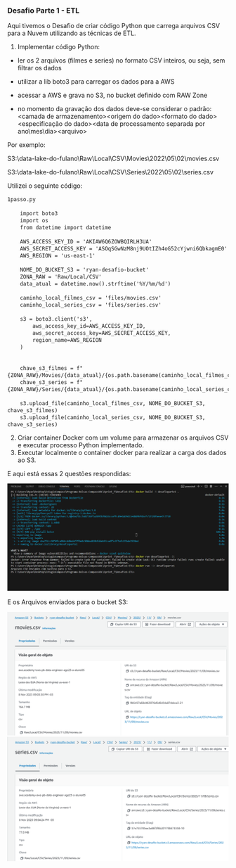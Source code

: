
### Desafio Parte 1 - ETL


Aqui tivemos o Desafio de criar código Python que carrega arquivos CSV para a Nuvem utilizando as técnicas de ETL.


1) Implementar código Python:

- ler os 2 arquivos (filmes e series) no formato CSV inteiros, ou seja, sem filtrar os dados

- utilizar a lib boto3 para carregar os dados para a AWS

- acessar a AWS e grava no S3, no bucket definido com RAW Zone

- no momento da gravação dos dados deve-se considerar o padrão: <nome do bucket>\<camada de armazenamento>\<origem do dado>\<formato do dado>\<especificação do dado>\<data de processamento separada por ano\mes\dia>\<arquivo>

Por exemplo:

S3:\\data-lake-do-fulano\Raw\Local\CSV\Movies\2022\05\02\movies.csv

S3:\\data-lake-do-fulano\Raw\Local\CSV\Series\2022\05\02\series.csv

Utilizei o seguinte código:

    1passo.py

        import boto3
        import os
        from datetime import datetime
        
        AWS_ACCESS_KEY_ID = 'AKIAW6Q6ZOWBQIRLH3UA'
        AWS_SECRET_ACCESS_KEY = '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'
        AWS_REGION = 'us-east-1'
        
        NOME_DO_BUCKET_S3 = 'ryan-desafio-bucket'
        ZONA_RAW = 'Raw/Local/CSV'
        data_atual = datetime.now().strftime('%Y/%m/%d')
        
        caminho_local_filmes_csv = 'files/movies.csv'
        caminho_local_series_csv = 'files/series.csv'
        
        s3 = boto3.client('s3',
            aws_access_key_id=AWS_ACCESS_KEY_ID,
            aws_secret_access_key=AWS_SECRET_ACCESS_KEY,
            region_name=AWS_REGION
        )
        
        
        chave_s3_filmes = f"{ZONA_RAW}/Movies/{data_atual}/{os.path.basename(caminho_local_filmes_csv)}"
        chave_s3_series = f"{ZONA_RAW}/Series/{data_atual}/{os.path.basename(caminho_local_series_csv)}"
        
        s3.upload_file(caminho_local_filmes_csv, NOME_DO_BUCKET_S3, chave_s3_filmes)
        s3.upload_file(caminho_local_series_csv, NOME_DO_BUCKET_S3, chave_s3_series)
 

2) Criar container Docker com um volume para armazenar os arquivos CSV e executar processo Python implementado.
3) Executar localmente o container docker para realizar a carga dos dados ao S3.

E aqui está essas 2 questões respondidas:

<img src="https://github.com/CarlosRyan07/Programa-Bolsas-CompassUOL/blob/main/Sprint_7/DesafioPart1-ETL/Evidencias/DockerRunDesafio.png" width=600>

E os Arquivos enviados para o bucket S3:

<img src="https://github.com/CarlosRyan07/Programa-Bolsas-CompassUOL/blob/main/Sprint_7/DesafioPart1-ETL/Evidencias/Movies_Enviados.png" width=600>


<img src="https://github.com/CarlosRyan07/Programa-Bolsas-CompassUOL/blob/main/Sprint_7/DesafioPart1-ETL/Evidencias/Series_Enviados.png" width=600>

